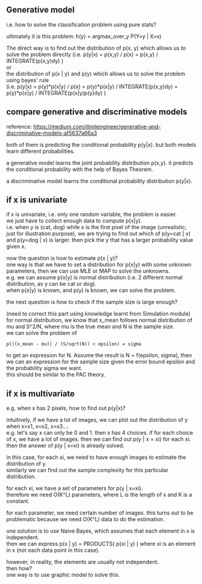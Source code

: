 Generative model
----------------------

i.e. how to solve the classification problem using pure stats?

ultimately it is this problem: h(y) = argmax_over_y P(Y=y | X=x)

The direct way is to find out the distribution of p(x, y) which allows us to solve the problem directly 
(i.e. p(y|x) = p(x,y) / p(x) = p(x,y) / INTEGRATE(p(x,y)dy) )  
or   
the distribution of p(x | y) and p(y) which allows us to solve the problem using bayes' rule  
(i.e. p(y|x) = p(y)*p(x|y) / p(x) = p(y)*p(x|y) / INTEGRATE(p(x,y)dy) = p(y)*p(x|y) / INTEGRATE(p(x|y)p(y)dy)  )


compare generative and discriminative models
--------------------------------------------------

reference: https://medium.com/@mlengineer/generative-and-discriminative-models-af5637a66a3

both of them is predicting the conditional probability p(y|x).
but both models learn different probabilities.

a generative model learns the joint probability distribution p(x,y).
it predicts the conditional probability with the help of Bayes Theorem.

a discriminative model learns the conditional probability distribution p(y|x).


if x is univariate
--------------------------

if x is univariate, i.e. only one random variable, the problem is easier.  
we just have to collect enough data to compute p(x|y).  
i.e. when y is {cat, dog} while x is the first pixel of the image (unrealistic; just for illustration purpose),
we are trying to find out which of p(y=cat | x) and p(y=dog | x) is larger. 
then pick the y that has a larger probability value given x.

now the question is how to estimate p(x | y)?  
one way is that we have to set a distribution for p(x|y) with some unknown parameters,
then we can use MLE or MAP to solve the unknowns.  
e.g. we can assume p(x|y) is normal distribution (i.e. 2 different normal distribution, as y can be cat or dog).  
when p(x|y) is known, and p(y) is known, we can solve the problem.

the next question is how to check if the sample size is large enough?  

(need to correct this part using knowledge learnt from Simulation module) for normal distribution, we know that x_mean follows normal distribution of mu and S^2/N, where mu is the true mean and N is the sample size.  
we can solve the problem of 
```
p(|(x_mean - mu)| / (S/sqrt(N)) < epsilon) = sigma
```
to get an expression for N.
Assume the result is N = f(epsilon, sigma), then we can an expression for the sample size given the error bound epsilon and the probability sigma we want.  
this should be similar to the PAC theory.


if x is multivariate
-----------------------------

e.g. when x has 2 pixels, how to find out p(y|x)?

intuitively, if we have a lot of images, we can plot out the distribution of y when x=x1, x=x2, x=x3....  
e.g. let's say x can only be 0 and 1. then x has 4 choices.
if for each choice of x, we have a lot of images. 
then we can find out p(y | x = xi) for each xi.  
then the answer of p(y | x=xi) is already solved.

in this case, for each xi, we need to have enough images to estimate the distribution of y.  
similarly we can find out the sample complexity for this particular distribution.

for each xi, we have a set of parameters for p(y | x=xi).  
therefore we need O(K^L) parameters, where L is the length of x and K is a constant.

for each parameter, we need certain number of images.
this turns out to be problematic because we need O(K^L) data to do the estimation.

one solution is to use Naive Bayes, which assumes that each element in x is independent.  
then we can express p(x | y) = PRODUCTS( p(xi | y) ) where xi is an element in x (not each data point in this case).

however, in reality, the elements are usually not independent.  
then how?  
one way is to use graphic model to solve this.
